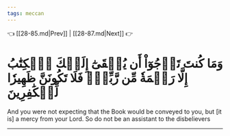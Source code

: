 ```yaml
---
tags: meccan
---
```


👈 [[28-85.md|Prev]] | [[28-87.md|Next]] 👉

# وَمَا كُنتَ تَرۡجُوٓاْ أَن يُلۡقَىٰٓ إِلَيۡكَ ٱلۡكِتَٰبُ إِلَّا رَحۡمَةٗ مِّن رَّبِّكَۖ فَلَا تَكُونَنَّ ظَهِيرٗا لِّلۡكَٰفِرِينَ

And you were not expecting that the Book would be conveyed to you, but [it is] a mercy from your Lord. So do not be an assistant to the disbelievers

---

